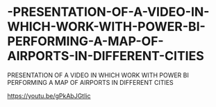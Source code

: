 # -PRESENTATION-OF-A-VIDEO-IN-WHICH-WORK-WITH-POWER-BI-PERFORMING-A-MAP-OF-AIRPORTS-IN-DIFFERENT-CITIES
 PRESENTATION OF A VIDEO IN WHICH WORK WITH POWER BI PERFORMING A MAP OF AIRPORTS IN DIFFERENT CITIES
 
 
https://youtu.be/gPkAbJGtIic

